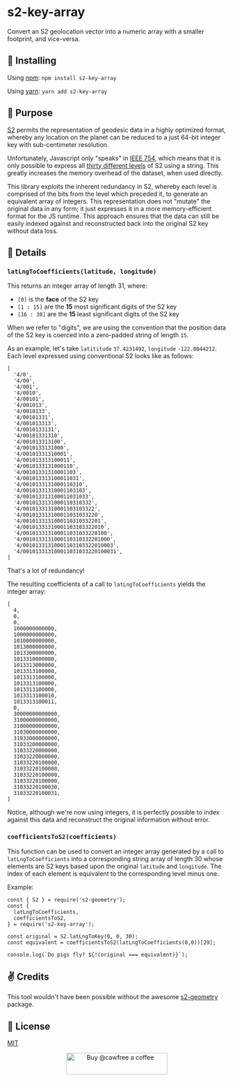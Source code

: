 # s2-key-array
Convert an S2 geolocation vector into a numeric array with a smaller footprint, and vice-versa.

## 🚀 Installing
Using [npm]():
`npm install s2-key-array`

Using [yarn]():
`yarn add s2-key-array`

## 🔧 Purpose
[S2](http://blog.christianperone.com/2015/08/googles-s2-geometry-on-the-sphere-cells-and-hilbert-curve/) permits the representation of geodesic data in a highly optimized format, whereby any location on the planet can be reduced to a just 64-bit integer key with sub-centimeter resolution.

Unfortunately, Javascript only "speaks" in [IEEE 754](https://medium.com/@sarafecadu/64-bit-floating-point-a-javascript-story-fa6aad266665), which means that it is only possible to express all [thirty different levels](http://s2geometry.io/resources/s2cell_statistics.html) of S2 using a string. This greatly increases the memory overhead of the dataset, when used directly.

This library exploits the inherent redundancy in S2, whereby each level is comprised of the bits from the level which preceded it, to generate an equivalent array of integers. This representation does not "mutate" the original data in any form; it just expresses it in a more memory-efficient format for the JS runtime. This approach ensures that the data can still be easily indexed against and reconstructed back into the original S2 key without data loss.

## 🎒 Details
### `latLngToCoefficients(latitude, longitude)`

This returns an integer array of length 31, where:
  - `[0]` is the **face** of the S2 key
  - `[1 : 15]` are the **15** most significant digits of the S2 key
  - `[16 : 30]` are the **15** least significant digits of the S2 key

When we refer to "digits", we are using the convention that the position data of the S2 key is coerced into a zero-padded string of length `15`.

As an example, let's take `latititude` `37.4231492`, `longitude` `-122.0844212`. Each level expressed using conventional S2 looks like as follows:

```
[
  '4/0',
  '4/00',
  '4/001',
  '4/0010',
  '4/00101',
  '4/001013',
  '4/0010133',
  '4/00101331',
  '4/001013313',
  '4/0010133131',
  '4/00101331310',
  '4/001013313100',
  '4/0010133131000',
  '4/00101331310001',
  '4/001013313100011',
  '4/0010133131000110',
  '4/00101331310001103',
  '4/001013313100011031',
  '4/0010133131000110310',
  '4/00101331310001103103',
  '4/001013313100011031033',
  '4/0010133131000110310332',
  '4/00101331310001103103322',
  '4/001013313100011031033220',
  '4/0010133131000110310332201',
  '4/00101331310001103103322010',
  '4/001013313100011031033220100',
  '4/0010133131000110310332201000',
  '4/00101331310001103103322010003',
  '4/001013313100011031033220100031',
]
```

That's a lot of redundancy!

The resulting coefficients of a call to `latLngToCoefficients` yields the integer array:

```
[
  4,
  0,
  0,
  1000000000000,
  1000000000000,
  1010000000000,
  1013000000000,
  1013300000000,
  1013310000000,
  1013313000000,
  1013313100000,
  1013313100000,
  1013313100000,
  1013313100000,
  1013313100010,
  1013313100011,
  0,
  30000000000000,
  31000000000000,
  31000000000000,
  31030000000000,
  31033000000000,
  31033200000000,
  31033220000000,
  31033220000000,
  31033220100000,
  31033220100000,
  31033220100000,
  31033220100000,
  31033220100030,
  31033220100031,
]
```
Notice, although we're now using integers, it is perfectly possible to index against this data and reconstruct the original information without error.

### `coefficientsToS2(coefficients)`

This function can be used to convert an integer array generated by a call to `latLngToCoefficients` into a corresponding string array of length 30 whose elements are S2 keys based upon the original `latitude` and `longitude`. The index of each element is equivalent to the corresponding level minus one.

Example:

```
const { S2 } = require('s2-geometry');
const {
  latLngToCoefficients,
  coefficientsToS2,
} = require('s2-key-array');

const original = S2.latLngToKey(0, 0, 30);
const equivalent = coefficientsToS2(latLngToCoefficients(0,0))[29];

console.log(`Do pigs fly? ${!(original === equivalent)}`);
```

## ✌️ Credits
This tool wouldn't have been possible without the awesome [s2-geometry]() package.

## 👻 License
[MIT](https://opensource.org/licenses/MIT)

<p align="center">
  <a href="https://www.buymeacoffee.com/cawfree">
    <img src="https://cdn.buymeacoffee.com/buttons/default-orange.png" alt="Buy @cawfree a coffee" width="232" height="50" />
  </a>
</p>
